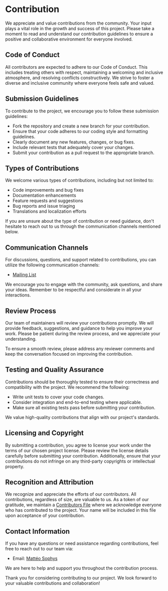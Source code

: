 # Contribution

We appreciate and value contributions from the community. Your input plays a vital role in the growth and success of this project. Please take a moment to read and understand our contribution guidelines to ensure a positive and collaborative environment for everyone involved.

## Code of Conduct

All contributors are expected to adhere to our Code of Conduct. This includes treating others with respect, maintaining a welcoming and inclusive atmosphere, and resolving conflicts constructively. We strive to foster a diverse and inclusive community where everyone feels safe and valued.

## Submission Guidelines

To contribute to the project, we encourage you to follow these submission guidelines:

- Fork the repository and create a new branch for your contribution.
- Ensure that your code adheres to our coding style and formatting guidelines.
- Clearly document any new features, changes, or bug fixes.
- Include relevant tests that adequately cover your changes.
- Submit your contribution as a pull request to the appropriate branch.

## Types of Contributions

We welcome various types of contributions, including but not limited to:

- Code improvements and bug fixes
- Documentation enhancements
- Feature requests and suggestions
- Bug reports and issue triaging
- Translations and localization efforts

If you are unsure about the type of contribution or need guidance, don't hesitate to reach out to us through the communication channels mentioned below.

## Communication Channels

For discussions, questions, and support related to contributions, you can utilize the following communication channels:

- [Mailing List](link-to-mailing-list)

We encourage you to engage with the community, ask questions, and share your ideas. Remember to be respectful and considerate in all your interactions.

## Review Process

Our team of maintainers will review your contributions promptly. We will provide feedback, suggestions, and guidance to help you improve your work. Please be patient during the review process, and we appreciate your understanding.

To ensure a smooth review, please address any reviewer comments and keep the conversation focused on improving the contribution.

## Testing and Quality Assurance

Contributions should be thoroughly tested to ensure their correctness and compatibility with the project. We recommend the following:

- Write unit tests to cover your code changes.
- Consider integration and end-to-end testing where applicable.
- Make sure all existing tests pass before submitting your contribution.

We value high-quality contributions that align with our project's standards.

## Licensing and Copyright

By submitting a contribution, you agree to license your work under the terms of our chosen project license. Please review the license details carefully before submitting your contribution. Additionally, ensure that your contributions do not infringe on any third-party copyrights or intellectual property.

## Recognition and Attribution

We recognize and appreciate the efforts of our contributors. All contributions, regardless of size, are valuable to us. As a token of our gratitude, we maintain a [Contributors File](link-to-contributors-file) where we acknowledge everyone who has contributed to the project. Your name will be included in this file upon acceptance of your contribution.

## Contact Information

If you have any questions or need assistance regarding contributions, feel free to reach out to our team via:

- Email: [Mattéo Sophys](mailto:matteosophys2811@gmail.com)


We are here to help and support you throughout the contribution process.

Thank you for considering contributing to our project. We look forward to your valuable contributions and collaboration!
